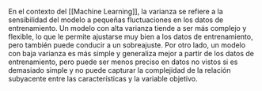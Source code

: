En el contexto del [[Machine Learning]], la varianza se refiere a la sensibilidad del modelo a pequeñas fluctuaciones en los datos de entrenamiento. Un modelo con alta varianza tiende a ser más complejo y flexible, lo que le permite ajustarse muy bien a los datos de entrenamiento, pero también puede conducir a un sobreajuste. Por otro lado, un modelo con baja varianza es más simple y generaliza mejor a partir de los datos de entrenamiento, pero puede ser menos preciso en datos no vistos si es demasiado simple y no puede capturar la complejidad de la relación subyacente entre las características y la variable objetivo.